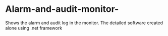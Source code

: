 # Alarm-and-audit-monitor-
Shows the alarm and audit log in the monitor. The detailed software created alone using .net framework 
